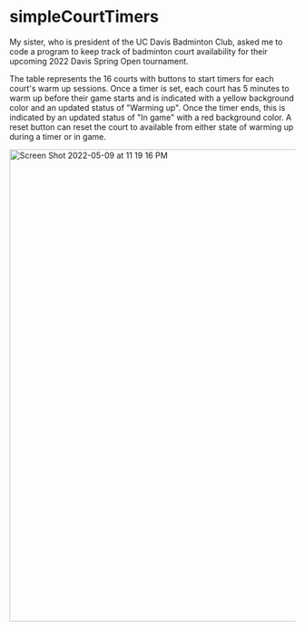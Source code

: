 # simpleCourtTimers

My sister, who is president of the UC Davis Badminton Club, asked me to code a program to keep track of badminton court availability for their upcoming 2022 Davis Spring Open tournament.

The table represents the 16 courts with buttons to start timers for each court's warm up sessions. Once a timer is set, each court has 5 minutes to warm up before their game starts and is indicated with a yellow background color and an updated status of "Warming up". Once the timer ends, this is indicated by an updated status of "In game" with a red background color. A reset button can reset the court to available from either state of warming up during a timer or in game.

<img width="832" alt="Screen Shot 2022-05-09 at 11 19 16 PM" src="https://user-images.githubusercontent.com/42525344/167561299-8318671e-98b8-446e-9901-87f767385f16.png">

